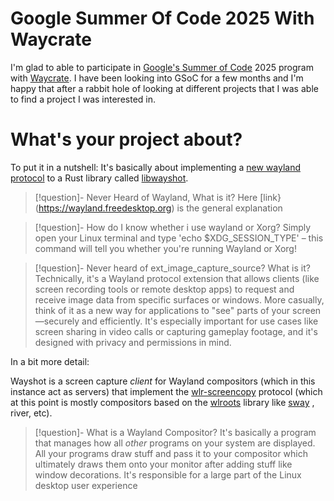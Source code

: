 # Google Summer Of Code 2025 With Waycrate

I'm glad to able to participate in [Google's Summer of Code](https://en.wikipedia.org/wiki/Google_Summer_of_Code) 2025 program with [Waycrate](https://waycrate.github.io/index.html). I have been looking into GSoC for a few months and I'm happy that after a rabbit hole of looking at different projects that I was able to find a project I was interested in.

# What's your project about?
To put it in a nutshell: It's basically about implementing a [new wayland protocol](https://wayland.app/protocols/ext-image-capture-source-v1#ext_image_capture_source_v1) to a Rust library called [libwayshot](https://github.com/waycrate/wayshot). 


> [!question]- Never Heard of Wayland, What is it?
> Here [link}(https://wayland.freedesktop.org) is the general explanation

> [!question]- How do I know whether i use wayland or Xorg?
> Simply open your Linux terminal and type 'echo $XDG_SESSION_TYPE' – this command will tell you whether you're running Wayland or Xorg!






> [!question]- Never heard of ext_image_capture_source? What is it?
> Technically, it's a Wayland protocol extension that allows clients (like screen recording tools or remote desktop apps) to request and receive image data from specific surfaces or windows. More casually, think of it as a new way for applications to "see" parts of your screen—securely and efficiently. It's especially important for use cases like screen sharing in video calls or capturing gameplay footage, and it's designed with privacy and permissions in mind.



In a bit more detail: 

Wayshot is a screen capture *client* for Wayland compositors (which in this instance act as servers) that implement the [wlr-screencopy](https://wayland.app/protocols/wlr-screencopy-unstable-v1)  protocol (which at this point is mostly compositors based on the [wlroots](https://github.com/swaywm/wlroots) library like [sway](https://en.wikipedia.org/wiki/Sway_(window_manager)) , river, etc).
> [!question]- What is a Wayland Compositor? 
> It's basically a program that manages how all *other* programs on your system are displayed. All your programs draw stuff and pass it to your compositor which ultimately draws them onto your monitor after adding stuff like window decorations. It's responsible for a large part of the Linux desktop user experience

